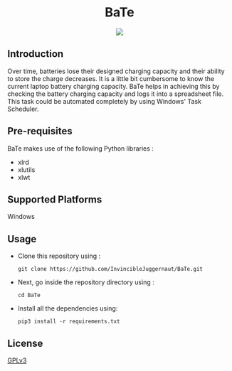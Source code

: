 
<h1 align="center">
  <b>BaTe</b>
  </h1>

<p align="center">
  <a href="">
    <img src="https://img.shields.io/badge/Platform-Windows-black">
  </a>
  </p>

<h2>Introduction</h2>

<p>Over time, batteries lose their designed charging capacity and their ability to store the charge decreases. It is a little bit cumbersome to know the current laptop battery charging capacity. BaTe helps in achieving this by checking the battery charging capacity and logs it into a spreadsheet file. This task could be automated completely by using Windows' Task Scheduler.</p>


<h2>Pre-requisites</h2>

<p> BaTe makes use of the following Python libraries : 
<ul>
  <li>xlrd</li>
  <li>xlutils</li>
  <li>xlwt</li>
  </ul>
  </p>

<h2>Supported Platforms</h2>

<p>Windows</p>

<h2>Usage</h2>

<ul type="disc">

  <li>Clone this repository using :
  
  ```
  git clone https://github.com/InvincibleJuggernaut/BaTe.git
  ```
  </li>
  <li> Next, go inside the repository directory using :

   ```
  cd BaTe
  ```
  </li>
  <li> Install all the dependencies using:

```
pip3 install -r requirements.txt
```
</li>
</ul>

<h2>License</h2>

<a href="LICENSE">GPLv3</a>
